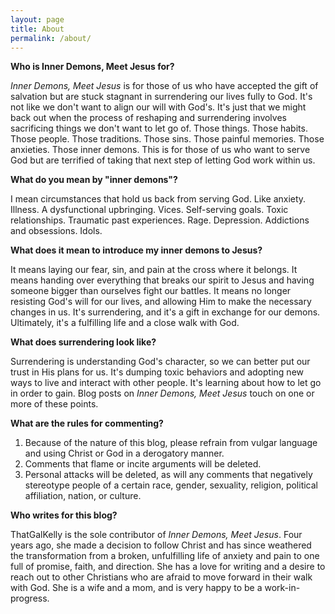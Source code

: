 ```yaml
---
layout: page
title: About
permalink: /about/
---
```


**Who is Inner Demons, Meet Jesus for?**

*Inner Demons, Meet Jesus* is for those of us who have accepted the gift of salvation but are stuck stagnant in surrendering our lives fully to God. It's not like we don't want to align our will with God's. It's just that we might back out when the process of reshaping and surrendering involves sacrificing things we don't want to let go of. Those things. Those habits. Those people. Those traditions. Those sins. Those painful memories. Those anxieties. Those inner demons. This is for those of us who want to serve God but are terrified of taking that next step of letting God work within us.

**What do you mean by "inner demons"?**

I mean circumstances that hold us back from serving God. Like anxiety. Illness. A dysfunctional upbringing. Vices. Self-serving goals. Toxic relationships. Traumatic past experiences. Rage. Depression. Addictions and obsessions. Idols.

**What does it mean to introduce my inner demons to Jesus?**

It means laying our fear, sin, and pain at the cross where it belongs. It means handing over everything that breaks our spirit to Jesus and having someone bigger than ourselves fight our battles. It means no longer resisting God's will for our lives, and allowing Him to make the necessary changes in us. It's surrendering, and it's a gift in exchange for our demons. Ultimately, it's a fulfilling life and a close walk with God.

**What does surrendering look like?**

Surrendering is understanding God's character, so we can better put our trust in His plans for us. It's dumping toxic behaviors and adopting new ways to live and interact with other people. It's learning about how to let go in order to gain. Blog posts on *Inner Demons, Meet Jesus* touch on one or more of these points.

**What are the rules for commenting?**

1. Because of the nature of this blog, please refrain from vulgar language and using Christ or God in a derogatory manner.
2. Comments that flame or incite arguments will be deleted.
3. Personal attacks will be deleted, as will any comments that negatively stereotype people of a certain race, gender, sexuality, religion, political affiliation, nation, or culture.

**Who writes for this blog?**

ThatGalKelly is the sole contributor of *Inner Demons, Meet Jesus*. Four years ago, she made a decision to follow Christ and has since weathered the transformation from a broken, unfulfilling life of anxiety and pain to one full of promise, faith, and direction. She has a love for writing and a desire to reach out to other Christians who are afraid to move forward in their walk with God. She is a wife and a mom, and is very happy to be a work-in-progress.
